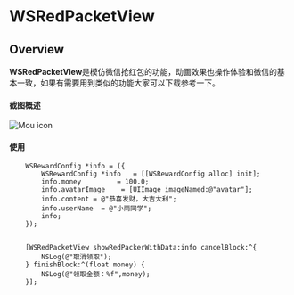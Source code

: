 # WSRedPacketView


## Overview

**WSRedPacketView**是模仿微信抢红包的功能，动画效果也操作体验和微信的基本一致，如果有需要用到类似的功能大家可以下载参考一下。

#### 截图概述

![Mou icon](https://wx3.sinaimg.cn/mw690/63f96e20gy1fmm5riv3g5g209c0grmzj.gif)

#### 使用
```objc
    WSRewardConfig *info = ({
        WSRewardConfig *info   = [[WSRewardConfig alloc] init];
        info.money         = 100.0;
        info.avatarImage    = [UIImage imageNamed:@"avatar"];
        info.content = @"恭喜发财，大吉大利";
        info.userName  = @"小雨同学";
        info;
    });
    
    
    [WSRedPacketView showRedPackerWithData:info cancelBlock:^{
        NSLog(@"取消领取");
    } finishBlock:^(float money) {
        NSLog(@"领取金额：%f",money);
    }];

```

